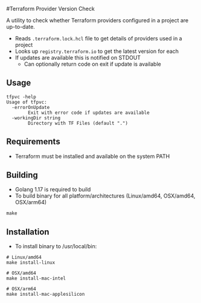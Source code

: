 #Terraform Provider Version Check

A utility to check whether Terraform providers configured in a project are up-to-date.

* Reads `.terraform.lock.hcl` file to get details of providers used in a project
* Looks up `registry.terraform.io` to get the latest version for each
* If updates are available this is notified on STDOUT
  * Can optionally return code on exit if update is available

## Usage

```shell
tfpvc -help
Usage of tfpvc:
  -errorOnUpdate
    	Exit with error code if updates are available
  -workingDir string
    	Directory with TF Files (default ".")
```

## Requirements
* Terraform must be installed and available on the system PATH

## Building
* Golang 1.17 is required to build
* To build binary for all platform/architectures (Linux/amd64, OSX/amd64, OSX/arm64)
```shell
make
```

## Installation
* To install binary to /usr/local/bin:

```shell
# Linux/amd64
make install-linux

# OSX/amd64
make install-mac-intel

# OSX/arm64
make install-mac-applesilicon
```